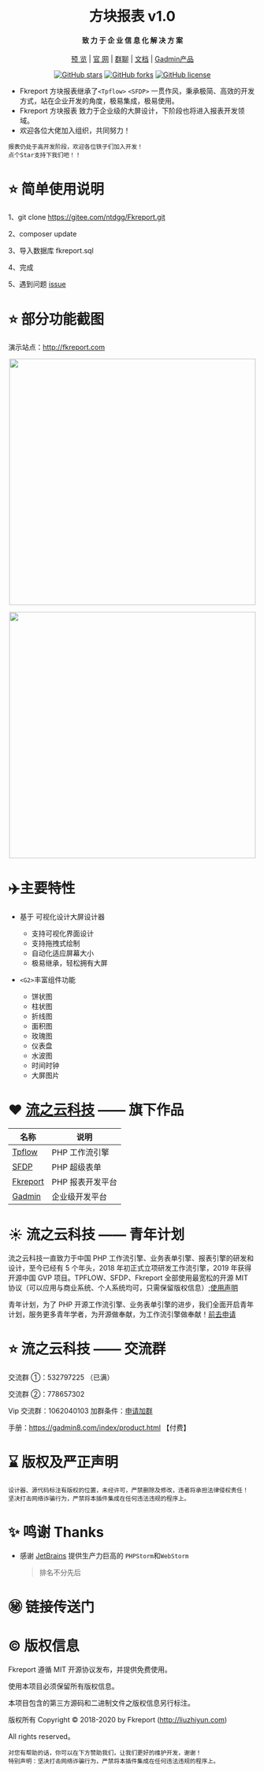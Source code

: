 
<div align="center">
<br/>
<br/>
  <h1 align="center">
    方块报表 v1.0
  </h1>
  <h4 align="center">
    致 力 于 企 业 信 息 化 解 决 方 案
  </h4> 

[预 览](http://tpflow.gadmin8.com)   |   [官 网](http://www.gadmin8.com/)   |   [群聊](https://jq.qq.com/?_wv=1027&k=uIJZE54F) |   [文档](https://gadmin8.com/index/product.html) |   [Gadmin产品](http://gadmin8.com)
</div>
<div align="center">

[![GitHub stars](https://img.shields.io/badge/license-Mit-yellowgreen?style=flat-square&logo=github)](https://gitee.com/ntdgg/sfdp)
[![GitHub forks](https://img.shields.io/badge/Sfdp-6.0-brightgreen?style=flat-square&logo=github)](https://gitee.com/ntdgg/sfdp)
[![GitHub license](https://img.shields.io/badge/Language-PHP8-orange?style=flat-square&logo=)](https://gitee.com/ntdgg/tpflow)

</div>

- Fkreport 方块报表继承了`<Tpflow>` `<SFDP>` 一贯作风，秉承极简、高效的开发方式，站在企业开发的角度，极易集成，极易使用。
- Fkreport 方块报表 致力于企业级的大屏设计，下阶段也将进入报表开发领域。
- 欢迎各位大佬加入组织，共同努力！

```
报表仍处于高开发阶段，欢迎各位铁子们加入开发！
点个Star支持下我们吧！！
```

# ⭐️ 简单使用说明
1、git clone https://gitee.com/ntdgg/Fkreport.git

2、composer update

3、导入数据库 fkreport.sql

4、完成

5、遇到问题 [issue](https://gitee.com/ntdgg/Fkreport/issues)

# ⭐️ 部分功能截图

演示站点：http://fkreport.com

<p align="center">
<img src="https://www.gadmin8.com/img/1.png" width="500" />
</p>
<p align="center">
<img src="https://www.gadmin8.com/img/2.png" width="500" />
</p>

# ✈️主要特性

+ 基于 可视化设计大屏设计器
    + 支持可视化界面设计
    + 支持拖拽式绘制
    + 自动化适应屏幕大小
    + 极易继承，轻松拥有大屏

+ `<G2>`丰富组件功能
    +  饼状图
    +  柱状图
    +  折线图
    +  面积图
    +  玫瑰图
    +  仪表盘
    +  水波图
    +  时间时钟
    +  大屏图片

# ❤  [流之云科技](https://liuzhiyun.com) —— 旗下作品

| 名称                                         | 说明             |
  | -------------------------------------------- | ---------------- |
| [Tpflow](https://gitee.com/ntdgg/tpflow)     | PHP 工作流引擎   |
| [SFDP](https://gitee.com/ntdgg/sfdp)         | PHP 超级表单     |
| [Fkreport](https://gitee.com/ntdgg/Fkreport) | PHP 报表开发平台 |
| [Gadmin](https://gadmin8.com)                | 企业级开发平台   |

# ☀️ 流之云科技 —— 青年计划

流之云科技一直致力于中国 PHP 工作流引擎、业务表单引擎、报表引擎的研发和设计，至今已经有 5 个年头，2018 年初正式立项研发工作流引擎，2019 年获得开源中国 GVP 项目。TPFLOW、SFDP、Fkreport 全部使用最宽松的开源 MIT 协议（可以应用与商业系统、个人系统均可，只需保留版权信息）;[使用声明](https://www.cojz8.com/topic/2)

青年计划，为了 PHP 开源工作流引擎、业务表单引擎的进步，我们全面开启青年计划，服务更多青年学者，为开源做奉献，为工作流引擎做奉献！[前去申请](https://gadmin8.com/index/young.html)

# ⭐ 流之云科技 —— 交流群

交流群 ①：532797225 （已满）

交流群 ②：778657302

Vip 交流群：1062040103 加群条件：[申请加群](https://www.cojz8.com/article/148 "加群条件")

手册：https://gadmin8.com/index/product.html 【付费】

# ⌛ 版权及严正声明

```
设计器、源代码标注有版权的位置，未经许可，严禁删除及修改，违者将承担法律侵权责任！
坚决打击网络诈骗行为，严禁将本插件集成在任何违法违规的程序上。
```

# ✨ 鸣谢 Thanks

- 感谢 [JetBrains](https://www.jetbrains.com) 提供生产力巨高的 `PHPStorm`和`WebStorm`
  > 排名不分先后

# ㊙️ 链接传送门

# ©️ 版权信息

Fkreport 遵循 MIT 开源协议发布，并提供免费使用。

使用本项目必须保留所有版权信息。

本项目包含的第三方源码和二进制文件之版权信息另行标注。

版权所有 Copyright © 2018-2020 by Fkreport (http://liuzhiyun.com)

All rights reserved。

```
对您有帮助的话，你可以在下方赞助我们，让我们更好的维护开发，谢谢！
特别声明：坚决打击网络诈骗行为，严禁将本插件集成在任何违法违规的程序上。
```

